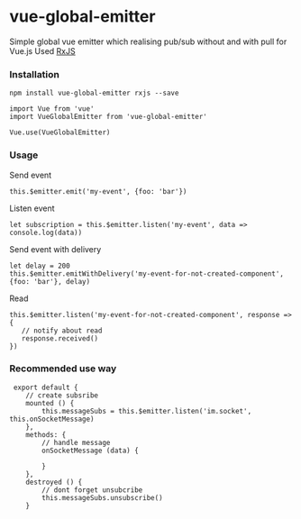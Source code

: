 # vue-global-emitter

Simple global vue emitter which realising pub/sub without and with pull for Vue.js Used [RxJS](https://github.com/Reactive-Extensions/RxJS) 

### Installation

```
npm install vue-global-emitter rxjs --save
```

```
import Vue from 'vue'
import VueGlobalEmitter from 'vue-global-emitter'

Vue.use(VueGlobalEmitter)
```

### Usage
Send event

```
this.$emitter.emit('my-event', {foo: 'bar'})
```

Listen event

```
let subscription = this.$emitter.listen('my-event', data => console.log(data))
```

Send event with delivery

```
let delay = 200
this.$emitter.emitWithDelivery('my-event-for-not-created-component', {foo: 'bar'}, delay)
```

Read

```
this.$emitter.listen('my-event-for-not-created-component', response => {
   // notify about read
   response.received()
})
```

### Recommended use way
```
 export default {
    // create subsribe
    mounted () {
        this.messageSubs = this.$emitter.listen('im.socket', this.onSocketMessage)
    },
    methods: {
        // handle message
        onSocketMessage (data) {

        }
    },
    destroyed () {
        // dont forget unsubcribe
        this.messageSubs.unsubscribe()
    }
```


